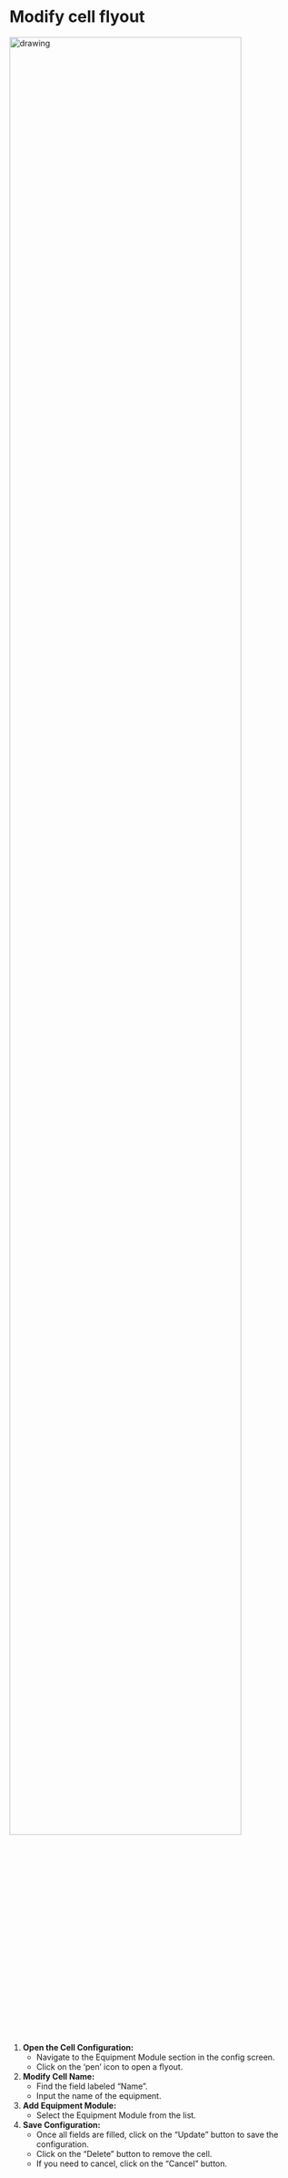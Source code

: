 # Modify cell flyout
<img src="/system/images/config-cell.png" alt="drawing" width="90%"/>

1. **Open the Cell Configuration:**
   - Navigate to the Equipment Module section in the config screen.
   - Click on the ‘pen’ icon to open a flyout.
2. **Modify Cell Name:**
   - Find the field labeled “Name”.
   - Input the name of the equipment.
3. **Add Equipment Module:**
   - Select the Equipment Module from the list.
4. **Save Configuration:**
   - Once all fields are filled, click on the “Update” button to save the configuration.
   - Click on the “Delete” button to remove the cell.
   - If you need to cancel, click on the “Cancel” button.